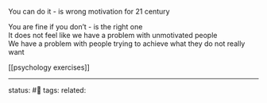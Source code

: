 
You can do it - is wrong motivation for 21 century  
  
You are fine if you don’t - is the right one  
It does not feel like we have a problem with unmotivated people  
We have a problem with people trying to achieve what they do not really want

[[psychology exercises]]

---
status: #🌱 
tags: 
related: 